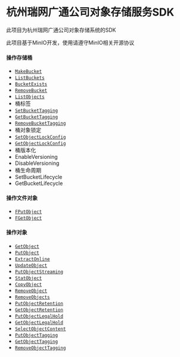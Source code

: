 # 杭州瑞网广通公司对象存储服务SDK

此项目为杭州瑞网广通公司对象存储系统的SDK

此项目基于MinIO开发，使用请遵守MinIO相关开源协议

#### 操作存储桶

* [`MakeBucket`](./docs/BucketOpreation/MakeBucket.md)
* [`ListBuckets`](./docs/BucketOpreation/ListBuckets.md)
* [`BucketExists`](./docs/BucketOpreation/BucketExists.md)
* [`RemoveBucket`](./docs/BucketOpreation/RemoveBucket.md)
* [`ListObjects`](./docs/BucketOpreation/ListObjects.md)
* 桶标签
* [`SetBucketTagging`](./docs/BucketOpreation/SetBucketTagging.md)
* [`GetBucketTagging`](./docs/BucketOpreation/GetBucketTagging.md)
* [`RemoveBucketTagging`](./docs/BucketOpreation/RemoveBucketTagging.md)
* 桶对象锁定
* [`SetObjectLockConfig`]()
* [`GetObjectLockConfig`]()
* 桶版本化
* EnableVersioning
* DisableVersioning
* 桶生命周期
* SetBucketLifecycle
* GetBucketLifecycle

#### 操作文件对象

* [`FPutObject`](./docs/ObjectOpreation/FPutObject.md)
* [`FGetObject`](./docs/ObjectOpreation/FGetObject.md)

#### 操作对象

* [`GetObject`](./docs/ObjectOpreation/GetObject.md)
* [`PutObject`](./docs/ObjectOpreation/PutObject.md)
* [`ExtractOnline`](./docs/ObjectOpreation/ExtractOnline.md)
* [`UpdateObject`](./docs/ObjectOpreation/UpdateObject.md)
* [`PutObjectStreaming`](./docs/ObjectOpreation/PutObjectStreaming.md)
* [`StatObject`](./docs/ObjectOpreation/StatObject.md)
* [`CopyObject`](./docs/ObjectOpreation/CopyObject.md)
* [`RemoveObject`](./docs/ObjectOpreation/RemoveObject.md)
* [`RemoveObjects`](./docs/ObjectOpreation/RemoveObjects.md)
* [`PutObjectRetention`](./docs/ObjectOpreation/PutObjectRetention.md)
* [`GetObjectRetention`](./docs/ObjectOpreation/GetObjectRetention.md)
* [`PutObjectLegalHold`](./docs/ObjectOpreation/PutObjectLegalHold.md)
* [`GetObjectLegalHold`](./docs/ObjectOpreation/GetObjectLegalHold.md)
* [`SelectObjectContent`](./docs/ObjectOpreation/SelectObjectContent.md)
* [`PutObjectTagging`](./docs/ObjectOpreation/PutObjectTagging.md)
* [`GetObjectTagging`](./docs/ObjectOpreation/GetObjectTagging.md)
* [`RemoveObjectTagging`](./docs/ObjectOpreation/RemoveObjectTagging.md)

